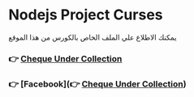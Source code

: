 # Nodejs Project Curses 
يمكنك الاطلاع علي الملف الخاص بالكورس من هذا الموقع 
 ### 👉 [Cheque Under Collection](https://cheque-under-collection.onrender.com/)
### 👉 [Facebook](👉 [Cheque Under Collection](https://cheque-under-collection.onrender.com/))